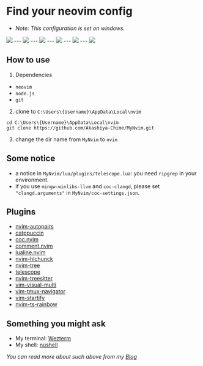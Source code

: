 # Find your neovim config

- *Note: This configuration is set on windows.*

<img src="https://s2.loli.net/2023/02/06/bXIoTFd1MRkNZeA.png" />
---
<img src="https://s2.loli.net/2023/02/06/FjL8eXsTRblkmEP.png" />
---
<img src="https://s2.loli.net/2023/02/06/H3cLorVqstPOGRi.png" />
---
<img src="https://s2.loli.net/2023/02/06/SxAGDvMqF8J3lmC.png" />
---
<img src="https://s2.loli.net/2023/02/06/RiuKqaC1ZhN5jyH.png" />
---
<img src="https://s2.loli.net/2023/02/06/usVmTQlbJ7Y4UxO.png" />

## How to use

1. Dependencies
  - `neovim`
  - `node.js`
  - `git`

2. clone to `C:\Users\{Username}\AppData\Local\nvim`
  ```shell
  cd C:\Users\{Username}\AppData\Local\nvim
  git clone https://github.com/Akashiya-Chime/MyNvim.git
  ```

3. change the dir name from `MyNvim` to `nvim`

## Some notice

- a notice in `MyNvim/lua/plugins/telescope.lua`: you need `ripgrep` in your environment.
- if you use `mingw-winlibs-llvm` and `coc-clangd`, please set `"clangd.arguments"` in `MyNvim/coc-settings.json`.

## Plugins

- [nvim-autopairs](https://github.com/windwp/nvim-autopairs)
- [catppuccin](https://github.com/catppuccin/nvim)
- [coc.nvim](https://github.com/neoclide/coc.nvim)
- [comment.nvim](https://github.com/numToStr/Comment.nvim)
- [lualine.nvim](https://github.com/nvim-lualine/lualine.nvim)
- [nvim-hlchunck](https://github.com/yaocccc/nvim-hlchunk)
- [nvim-tree](https://github.com/nvim-tree/nvim-tree.lua)
- [telescope](https://github.com/nvim-telescope/telescope.nvim)
- [nvim-treesitter](https://github.com/nvim-treesitter/nvim-treesitter)
- [vim-visual-multi](https://github.com/mg979/vim-visual-multi)
- [vim-tmux-navigator](https://github.com/christoomey/vim-tmux-navigator)
- [vim-startify](https://github.com/mhinz/vim-startify)
- [nvim-ts-rainbow](https://github.com/p00f/nvim-ts-rainbow)

## Something you might ask

- My terminal: [Wezterm](https://github.com/wez/wezterm)
- My shell: [nushell](https://github.com/nushell/nushell)

*You can read more about such above from my [Blog](https://akashiya-chime.github.io/2023/01/09/Windows%20%E8%BD%AF%E4%BB%B6%E6%8E%A8%E8%8D%90/#Wezterm)*



